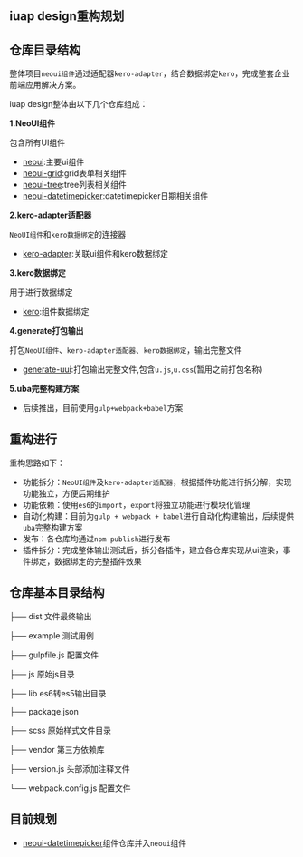 ## iuap design重构规划

## 仓库目录结构

整体项目`neoui组件`通过适配器`kero-adapter`，结合数据绑定`kero`，完成整套企业前端应用解决方案。

iuap design整体由以下几个仓库组成：

**1.NeoUI组件**

包含所有UI组件

* [neoui](https://github.com/iuap-design/neoui):主要ui组件
* [neoui-grid](https://github.com/iuap-design/neoui-grid):grid表单相关组件
* [neoui-tree](https://github.com/iuap-design/neoui-tree):tree列表相关组件
* [neoui-datetimepicker](https://github.com/iuap-design/neoui-datetimepicker):datetimepicker日期相关组件

**2.kero-adapter适配器**

`NeoUI组件`和`kero数据绑定`的连接器

* [kero-adapter](https://github.com/iuap-design/kero-adapter):关联ui组件和kero数据绑定

**3.kero数据绑定**

用于进行数据绑定

* [kero](https://github.com/iuap-design/kero):组件数据绑定

**4.generate打包输出**

打包`NeoUI组件`、`kero-adapter适配器`、`kero数据绑定`，输出完整文件

* [generate-uui](https://github.com/iuap-design/generate-uui):打包输出完整文件,包含`u.js`,`u.css`(暂用之前打包名称)


**5.uba完整构建方案**

* 后续推出，目前使用`gulp+webpack+babel`方案

##  重构进行

重构思路如下：

* 功能拆分：`NeoUI组件`及`kero-adapter适配器`，根据插件功能进行拆分解，实现功能独立，方便后期维护
* 功能依赖：使用`es6`的`import`，`export`将独立功能进行模块化管理
* 自动化构建：目前为`gulp + webpack + babel`进行自动化构建输出，后续提供`uba`完整构建方案
* 发布：各仓库均通过`npm publish`进行发布
* 插件拆分：完成整体输出测试后，拆分各插件，建立各仓库实现从ui渲染，事件绑定，数据绑定的完整插件效果

## 仓库基本目录结构

├── dist 文件最终输出

├── example 测试用例

├── gulpfile.js 配置文件

├── js 原始js目录

├── lib es6转es5输出目录

├── package.json 

├── scss 原始样式文件目录

├── vendor 第三方依赖库

├── version.js 头部添加注释文件

└── webpack.config.js 配置文件


## 目前规划

* [neoui-datetimepicker](https://github.com/iuap-design/neoui-datetimepicker)组件仓库并入`neoui`组件


